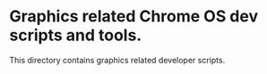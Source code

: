 # Graphics related Chrome OS dev scripts and tools.

This directory contains graphics related developer scripts.
